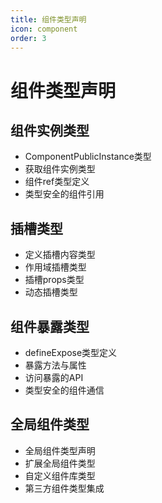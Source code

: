 ```yaml
---
title: 组件类型声明
icon: component
order: 3
---
```


# 组件类型声明

## 组件实例类型
- ComponentPublicInstance类型
- 获取组件实例类型
- 组件ref类型定义
- 类型安全的组件引用

## 插槽类型
- 定义插槽内容类型
- 作用域插槽类型
- 插槽props类型
- 动态插槽类型

## 组件暴露类型
- defineExpose类型定义
- 暴露方法与属性
- 访问暴露的API
- 类型安全的组件通信

## 全局组件类型
- 全局组件类型声明
- 扩展全局组件类型
- 自定义组件库类型
- 第三方组件类型集成
